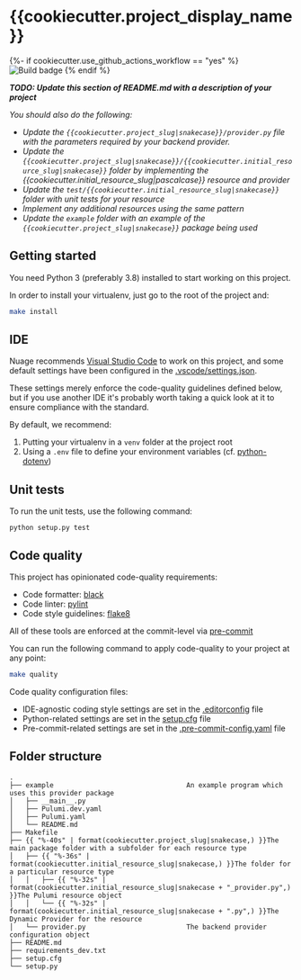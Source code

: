 # {{cookiecutter.project_display_name}}

{%- if cookiecutter.use_github_actions_workflow == "yes" %}
![Build badge](https://img.shields.io/github/workflow/status/{{cookiecutter.github_username}}/{{cookiecutter.github_repo_name}}/on_push "Build badge")
{% endif %}

_**TODO: Update this section of README.md with a description of your project**_

_You should also do the following:_
* _Update the `{{cookiecutter.project_slug|snakecase}}/provider.py` file with the parameters required by your backend provider._
* _Update the `{{cookiecutter.project_slug|snakecase}}/{{cookiecutter.initial_resource_slug|snakecase}}` folder by implementing the {{cookiecutter.initial_resource_slug|pascalcase}} resource and provider_
* _Update the `test/{{cookiecutter.initial_resource_slug|snakecase}}` folder with unit tests for your resource_
* _Implement any additional resources using the same pattern_
* _Update the `example` folder with an example of the `{{cookiecutter.project_slug|snakecase}}` package being used_

## Getting started

You need Python 3 (preferably 3.8) installed to start working on this project.

In order to install your virtualenv, just go to the root of the project and:
```bash
make install
```

## IDE

Nuage recommends [Visual Studio Code](https://code.visualstudio.com/download) to work on this project, and some default settings have been configured in the [.vscode/settings.json](.vscode/settings.json).

These settings merely enforce the code-quality guidelines defined below, but if you use another IDE it's probably worth taking a quick look at it to ensure compliance with the standard.

By default, we recommend:
1. Putting your virtualenv in a `venv` folder at the project root
2. Using a `.env` file to define your environment variables (cf. [python-dotenv](https://pypi.org/project/python-dotenv/))

## Unit tests

To run the unit tests, use the following command:

```
python setup.py test
```

## Code quality

This project has opinionated code-quality requirements:
- Code formatter: [black](https://black.readthedocs.io/en/stable/)
- Code linter: [pylint](https://www.pylint.org)
- Code style guidelines: [flake8](https://flake8.pycqa.org/en/latest/)

All of these tools are enforced at the commit-level via [pre-commit](https://pre-commit.com)

You can run the following command to apply code-quality to your project at any point:
```bash
make quality
```

Code quality configuration files:
- IDE-agnostic coding style settings are set in the [.editorconfig](.editorconfig) file
- Python-related settings are set in the [setup.cfg](setup.cfg) file
- Pre-commit-related settings are set in the [.pre-commit-config.yaml](.pre-commit-config.yaml) file

## Folder structure

```
.
├── example                                 An example program which uses this provider package
│   ├── __main__.py
│   ├── Pulumi.dev.yaml
│   ├── Pulumi.yaml
│   └── README.md
├── Makefile
├── {{ "%-40s" | format(cookiecutter.project_slug|snakecase,) }}The main package folder with a subfolder for each resource type
│   ├── {{ "%-36s" | format(cookiecutter.initial_resource_slug|snakecase,) }}The folder for a particular resource type
│   │   ├── {{ "%-32s" | format(cookiecutter.initial_resource_slug|snakecase + "_provider.py",) }}The Pulumi resource object
│   │   └── {{ "%-32s" | format(cookiecutter.initial_resource_slug|snakecase + ".py",) }}The Dynamic Provider for the resource
│   └── provider.py                         The backend provider configuration object
├── README.md
├── requirements_dev.txt
├── setup.cfg
└── setup.py
```

